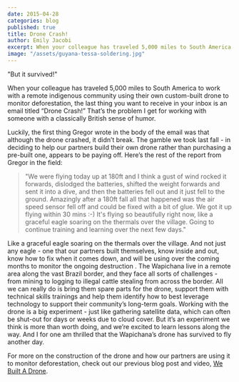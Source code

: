 ```yaml
---
date: 2015-04-28
categories: blog
published: true
title: Drone Crash!
author: Emily Jacobi
excerpt: When your colleague has traveled 5,000 miles to South America to work with a remote indigenous community using their own custom-built drone to monitor deforestation, the last thing you want to receive in your inbox is an email titled “Drone Crash!” That’s the problem I get for working with someone with a classically British sense of humor.
image: "/assets/guyana-tessa-soldering.jpg"
---
```

"But it survived!"

When your colleague has traveled 5,000 miles to South America to work with a remote indigenous community using their own custom-built drone to monitor deforestation, the last thing you want to receive in your inbox is an email titled “Drone Crash!” That’s the problem I get for working with someone with a classically British sense of humor.

Luckily, the first thing Gregor wrote in the body of the email was that although the drone crashed, it didn’t break. The gamble we took last fall - in deciding to help our partners build their own drone rather than purchasing a pre-built one, appears to be paying off. Here’s the rest of the report from Gregor in the field:

> "We were flying today up at 180ft and I think a gust of wind rocked it forwards, dislodged the batteries, shifted the weight forwards and sent it into a dive, and then the batteries fell out and it just fell to the ground. Amazingly after a 180ft fall all that happened was the air speed sensor fell off and could be fixed with a bit of glue. We got it up flying within 30 mins :-) It's flying so beautifully right now, like a graceful eagle soaring on the thermals over the village. Going to continue training and learning over the next few days."

Like a graceful eagle soaring on the thermals over the village. And not just any eagle - one that our partners built themselves, know inside and out, know how to fix when it comes down, and will be using over the coming months to monitor the ongoing destruction . The Wapichana live in a remote area along the vast Brazil border, and they face all sorts of challenges - from mining to logging to illegal cattle stealing from across the border. All we can really do is bring them spare parts for the drone, support them with technical skills trainings and help them identify how to best leverage technology to support their community’s long-term goals. Working with the drone is a big experiment - just like gathering satellite data, which can often be shut-out for days or weeks due to cloud cover. But it’s an experiment we think is more than worth doing, and we’re excited to learn lessons along the way. And I for one am thrilled that the Wapichana’s drone has survived to fly another day.

For more on the construction of the drone and how our partners are using it to monitor deforestation, check out our previous blog post and video, [We Built A Drone](/blog/we-built-a-drone/).
